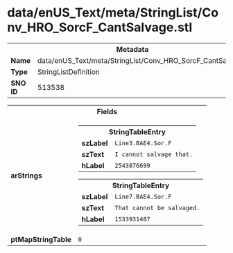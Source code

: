 <h1>data/enUS_Text/meta/StringList/Conv_HRO_SorcF_CantSalvage.stl</h1><table><tr><th colspan="100%">Metadata</th></tr><tr><td><b>Name</b></td><td>data/enUS_Text/meta/StringList/Conv_HRO_SorcF_CantSalvage.stl</td></tr><tr><td><b>Type</b></td><td>StringListDefinition</td></tr><tr><td><b>SNO ID</b></td><td>513538</td></tr></table>

<table><tr><th colspan="100%">Fields</th></tr><tr><td><b>arStrings</b></td><td><table><tr><th colspan="100%">StringTableEntry</th></tr><tr><td><b>szLabel</b></td><td><code>Line3.BAE4.Sor.F</code></td></tr><tr><td><b>szText</b></td><td><code>I cannot salvage that.</code></td></tr><tr><td><b>hLabel</b></td><td><code>2543876699</code></td></tr></table>


<table><tr><th colspan="100%">StringTableEntry</th></tr><tr><td><b>szLabel</b></td><td><code>Line7.BAE4.Sor.F</code></td></tr><tr><td><b>szText</b></td><td><code>That cannot be salvaged.</code></td></tr><tr><td><b>hLabel</b></td><td><code>1533931487</code></td></tr></table>


</td></tr><tr><td><b>ptMapStringTable</b></td><td><code>0</code></td></tr></table>

